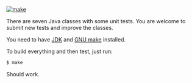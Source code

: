 [![make](https://github.com/yegor256/j7/actions/workflows/make.yml/badge.svg)](https://github.com/yegor256/j7/actions/workflows/make.yml)

There are seven Java classes with some unit tests.
You are welcome to submit new tests and improve the classes.

You need to have
[JDK](https://en.wikipedia.org/wiki/Java_Development_Kit) 
and [GNU make](https://www.gnu.org/software/make/) installed.

To build everything and then test, just run:

```bash
$ make
```

Should work.